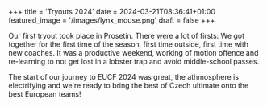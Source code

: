 +++
title = 'Tryouts 2024'
date = 2024-03-21T08:36:41+01:00
featured_image = '/images/lynx_mouse.png'
draft = false
+++

Our first tryout took place in Prosetin. There were a lot of firsts: We got together for the first time of the season, first time outside, first time with new coaches. It was a productive weekend, working of motion offence and re-learning to not get lost in a lobster trap and avoid middle-school passes.

The start of our journey to EUCF 2024 was great, the athmosphere is electrifying and we're ready to bring the best of Czech ultimate onto the best European teams!